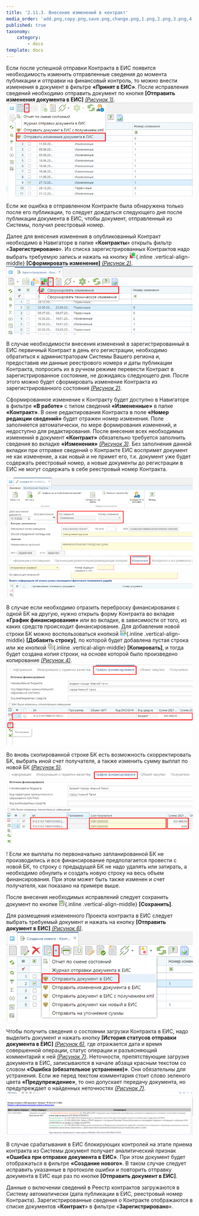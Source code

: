 ```yaml
---
title: '2.11.3. Внесение изменений в контракт'
media_order: 'add.png,copy.png,save.png,change.png,1.png,2.png,3.png,4.png,5.png,6.png,7.png'
published: true
taxonomy:
    category:
        - docs
template: docs
---
```


Если после успешной отправки Контракта в ЕИС появится необходимость изменить отправленные сведения до момента публикации и отправки на финансовый контроль, то можно внести изменения в документ в фильтре **«Принят в ЕИС»**. После исправления сведений необходимо отправить документ по кнопке **[Отправить изменения документа в ЕИС]** *[(Рисунок 1)](#ris-01)*.
![Рисунок 1. Отправка исправленного контракта в ЕИС](1.png?id=ris-01) 

Если же ошибка в отправленном Контракте была обнаружена только после его публикации, то следует дождаться следующего дня после публикации документа в ЕИС, чтобы документ, отправленный из Системы, получил реестровый номер.

Далее для внесения изменения в опубликованный Контракт необходимо в Навигаторе в папке «**Контракты**» открыть фильтр «**Зарегистрировано**». Из списка зарегистрированных Контрактов надо выбрать требуемую запись и нажать на кнопку  ![](change.png){.inline .vertical-align-middle} **[Сформировать изменение]** *[(Рисунок 2)](#ris-02)*.
 ![Рисунок 2. Формирование изменения к контракту](2.png?id=ris-02)

В случае необходимости внесения изменений в зарегистрированный в ЕИС первичный Контракт в день его регистрации, необходимо обратиться к администраторам Системы Вашего региона и, предоставив им данные реестрового номера и даты публикации Контракта, попросить их в ручном режиме перевести Контракт в зарегистрированное состояние, не дожидаясь следующего дня. После этого можно будет сформировать изменение Контракта из зарегистрированного состояния *[(Рисунок 2)](#ris-02)*.

Сформированное изменение к Контракту будет доступно в Навигаторе в фильтре **«В работе»** с типом сведений **«Измененные»** в папке **«Контракт»**. В окне редактирования Контракта в поле **«Номер редакции сведений»** будет отражен номер изменения. Поле заполняется автоматически, по мере формирования изменений, и недоступно для редактирования. После внесения всех необходимых изменений в документ **«Контракт»** обязательно требуется заполнить сведения во вкладке **«Изменения»** *[(Рисунок 3)](#ris-03)*. Без заполнения данной вкладки при отправке сведений о Контракте ЕИС воспримет документ не как изменение, а как новый и не примет его, т.к. документ уже будет содержать реестровый номер, а новые документы до регистрации в ЕИС не могут содержать в себе реестровый номер Контракта.

 ![Рисунок 3. Вкладка «Изменения»](3.png?id=ris-03)

В случае если необходимо отразить переброску финансирования с одной БК на другую, нужно открыть форму Контракта во вкладке **«График финансирования»** или во вкладке, в зависимости от того, из каких средств происходит финансирование. Для добавления новой строки БК можно воспользоваться кнопкой   ![](add.png){.inline .vertical-align-middle} **[Добавить строку]**, по которой будет добавлена пустая строка или же кнопкой ![](copy.png){.inline .vertical-align-middle} **[Копировать]**, и тогда будет создана копия строки, на основе которой было произведено копирование *[(Рисунок 4)](#ris-04)*.
 ![Рисунок 4. Копирование строки БК](4.png?id=ris-04)

Во вновь скопированной строке БК есть возможность скорректировать БК, выбрать иной счет получателя, а также изменить сумму выплат по новой БК *[(Рисунок 5)](#ris-05)*.
 ![Рисунок 5. Переброска средств с одной БК на другую](5.png?id=ris-05)

! Если же выплаты по первоначально запланированной БК не производились и все финансирование предполагается провести с новой БК, то строку с предыдущей БК не надо удалять или затирать, а необходимо обнулить и создать новую строку на весь объем финансирования. При этом может быть также изменен и счет получателя, как показано на примере выше.

После внесения необходимых исправлений следует сохранить документ по кнопке ![](save.png){.inline .vertical-align-middle} **[Сохранить]**.

Для размещения измененного Проекта контракта в ЕИС следует выбрать требуемый документ и нажать на кнопку **[Отправить документ в ЕИС]** *[(Рисунок 6)](#ris-06)*. 
 ![Рисунок 6. Кнопка «Отправить документ в ЕИС» и «Журнал отправки документа в ЕИС»](6.png?id=ris-06)

Чтобы получить сведения о состоянии загрузки Контракта в ЕИС, надо выделить документ и нажать кнопку **[История статусов отправки документа в ЕИС]** *[(Рисунок 6)](#ris-06)*, где отражается дата и время совершенной операции, статус операции и разъясняющий комментарий к ней *[(Рисунок 7)](#ris-07)*. Неточности, препятствующие загрузке документа в ЕИС, записываются в начале абзаца красным текстом со словом **«Ошибка (обязательное устранение)»**. Они обязательны для устранения. Если же перед текстом комментария стоит слово зеленого цвета **«Предупреждение»**, то оно допускает передачу документа, но предупреждает о найденных неточностях *[(Рисунок 7)](#ris-07)*.
 ![Рисунок 7. История статусов отправки документов в ЕИС](7.png?id=ris-07)

В случае срабатывания в ЕИС блокирующих контролей на этапе приема контракта из Системы документ получает аналитический признак **«Ошибка при отправке документа в ЕИС»**. При этом документ будет отображаться в фильтре **«Создание нового»**. В таком случае следует исправить указанные в протоколе ошибки и повторить отправку документа в ЕИС еще раз по кнопке **[Отправить документ в ЕИС]**. 

Данные о включении сведений в Реестр контрактов загружаются в Систему автоматически (дата публикации в ЕИС, реестровый номер Контракта).
Зарегистрированные сведения о Контракте отображаются в списке документов «**Контракт**» в фильтре «**Зарегистрировано**».